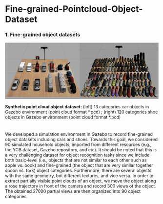 # Fine-grained-Pointcloud-Object-Dataset

### 1. Fine-grained object datasets
![fine-grained object 1](imgs/fine-grained_object.png)

**Synthetic point cloud object dataset:** (left) 13 categories car objects in Gazebo environment (point cloud format *.pcd)
;  (right) 120 categories shoe objects in Gazebo environment (point cloud format *.pcd)


# 

We developed a simulation environment in Gazebo to record fine-grained object datasets including cars and shoes. Towards this goal, we considered 90 simulated household objects, imported from different resources (e.g., the YCB dataset, Gazebo repository, and etc). It should be noted that this is a very challenging dataset for object recognition tasks since we include both basic-level (i.e., objects that are not similar to each other such as apple vs. book) and fine-grained (the object that are very similar together spoon vs. fork) object categories. Furthermore, there are several objects with the same geometry, but different textures, and vice versa. In order to extract partially visible point clouds of an object, we move the object along a rose trajectory in front of the camera and record 300 views of the object. The obtained 27000 partial views are then organized into 90 object categories. 

